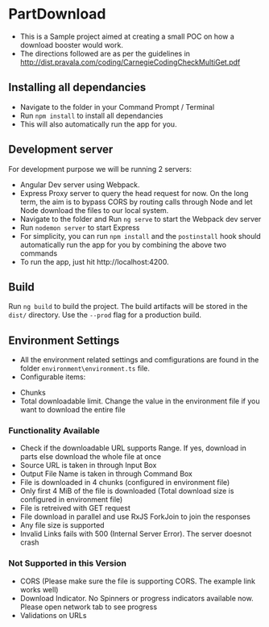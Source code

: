 # PartDownload

* This is a Sample project aimed at creating a small POC on how a download booster would work.
* The directions followed are as per the guidelines in http://dist.pravala.com/coding/CarnegieCodingCheckMultiGet.pdf

## Installing all dependancies

* Navigate to the folder in your Command Prompt / Terminal
* Run ```npm install``` to install all dependancies
* This will also automatically run the app for you.


## Development server

For development purpose we will be running 2 servers:
- Angular Dev server using Webpack.
- Express Proxy server to query the head request for now. On the long term, the aim is to bypass CORS by routing calls through Node and let Node download the files to our local system.
- Navigate to the folder and Run ```ng serve``` to start the Webpack dev server
- Run ```nodemon server``` to start Express
- For simplicity, you can run ```npm install``` and the ```postinstall``` hook should automatically run the app for you by combining the above two commands
- To run the app, just hit http://localhost:4200.

## Build

Run `ng build` to build the project. The build artifacts will be stored in the `dist/` directory. Use the `--prod` flag for a production build.

## Environment Settings

- All the environment related settings and comfigurations are found in the folder ```environment\environment.ts``` file.
- Configurable items:
* Chunks
* Total downloadable limit. Change the value in the environment file if you want to download the entire file

### Functionality Available

- Check if the downloadable URL supports Range. If yes, download in parts else download the whole file at once
- Source URL is taken in through Input Box
- Output File Name is taken in through Command Box
- File is downloaded in 4 chunks (configured in environment file)
- Only first 4 MiB of the file is downloaded (Total download size is configured in environment file)
- File is retreived with GET request
- File download in parallel and use RxJS ForkJoin to join the responses
- Any file size is supported
- Invalid Links fails with 500 (Internal Server Error). The server doesnot crash

### Not Supported in this Version

- CORS (Please make sure the file is supporting CORS. The example link works well)
- Download Indicator. No Spinners or progress indicators available now. Please open network tab to see progress
- Validations on URLs







